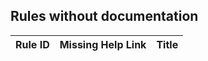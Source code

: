 ## Rules without documentation

Rule ID | Missing Help Link | Title |
--------|-------------------|-------|
